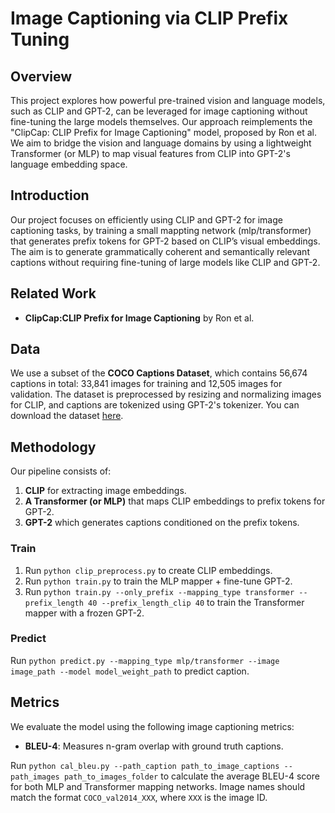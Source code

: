 # Image Captioning via CLIP Prefix Tuning

## Overview

This project explores how powerful pre-trained vision and language models, such as CLIP and GPT-2, can be leveraged for image captioning without fine-tuning the large models themselves. Our approach reimplements the "ClipCap: CLIP Prefix for Image Captioning" model, proposed by Ron et al. We aim to bridge the vision and language domains by using a lightweight Transformer (or MLP) to map visual features from CLIP into GPT-2's language embedding space.

## Introduction

Our project focuses on efficiently using CLIP and GPT-2 for image captioning tasks, by training a small mappting network (mlp/transformer) that generates prefix tokens for GPT-2 based on CLIP’s visual embeddings. The aim is to generate grammatically coherent and semantically relevant captions without requiring fine-tuning of large models like CLIP and GPT-2.

## Related Work

- **ClipCap:CLIP Prefix for Image Captioning** by Ron et al.

## Data

We use a subset of the **COCO Captions Dataset**, which contains 56,674 captions in total: 33,841 images for training and 12,505 images for validation. The dataset is preprocessed by resizing and normalizing images for CLIP, and captions are tokenized using GPT-2's tokenizer. You can download the dataset [here](https://drive.google.com/file/d/1sAsUIo_W36DFZ6fXBRRkWGGHTIqA-LRx/view).

## Methodology

Our pipeline consists of:

1. **CLIP** for extracting image embeddings.
2. **A Transformer (or MLP)** that maps CLIP embeddings to prefix tokens for GPT-2.
3. **GPT-2** which generates captions conditioned on the prefix tokens.

### Train

1. Run `python clip_preprocess.py` to create CLIP embeddings.
2. Run `python train.py` to train the MLP mapper + fine-tune GPT-2.
3. Run `python train.py --only_prefix --mapping_type transformer --prefix_length 40 --prefix_length_clip 40` to train the Transformer mapper with a frozen GPT-2.

### Predict

Run `python predict.py --mapping_type mlp/transformer --image image_path --model model_weight_path` to predict caption.

## Metrics

We evaluate the model using the following image captioning metrics:

- **BLEU-4**: Measures n-gram overlap with ground truth captions.

Run `python cal_bleu.py --path_caption path_to_image_captions --path_images path_to_images_folder` to calculate the average BLEU-4 score for both MLP and Transformer mapping networks. Image names should match the format `COCO_val2014_XXX`, where `XXX` is the image ID.
